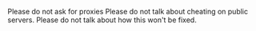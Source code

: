 Please do not ask for proxies
Please do not talk about cheating on public servers.
Please do not talk about how this won't be fixed.
